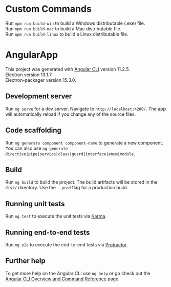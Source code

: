# Custom Commands

Run `npm run build-win` to build a Windows distributable (.exe) file.   
Run `npm run build-mac` to build a Mac distributable file.  
Run `npm run build-linux` to build a Linux distributable file.  



# AngularApp

This project was generated with [Angular CLI](https://github.com/angular/angular-cli) version 11.2.5.   
Electron version 13.1.7.    
Electron-packager version 15.3.0.   

## Development server

Run `ng serve` for a dev server. Navigate to `http://localhost:4200/`. The app will automatically reload if you change any of the source files.

## Code scaffolding

Run `ng generate component component-name` to generate a new component. You can also use `ng generate directive|pipe|service|class|guard|interface|enum|module`.

## Build

Run `ng build` to build the project. The build artifacts will be stored in the `dist/` directory. Use the `--prod` flag for a production build.

## Running unit tests

Run `ng test` to execute the unit tests via [Karma](https://karma-runner.github.io).

## Running end-to-end tests

Run `ng e2e` to execute the end-to-end tests via [Protractor](http://www.protractortest.org/).

## Further help

To get more help on the Angular CLI use `ng help` or go check out the [Angular CLI Overview and Command Reference](https://angular.io/cli) page.

